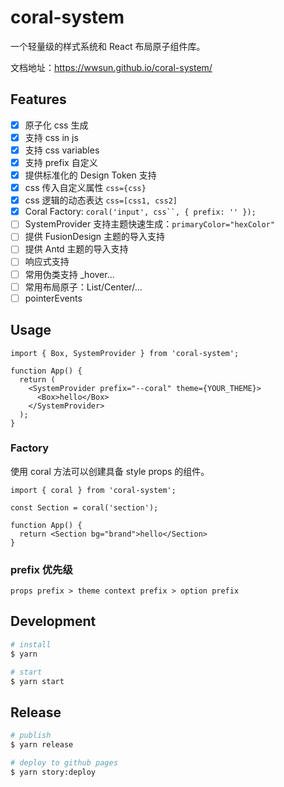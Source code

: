 # coral-system

一个轻量级的样式系统和 React 布局原子组件库。

文档地址：https://wwsun.github.io/coral-system/

## Features

- [x] 原子化 css 生成
- [x] 支持 css in js
- [x] 支持 css variables
- [x] 支持 prefix 自定义
- [x] 提供标准化的 Design Token 支持
- [x] css 传入自定义属性 `css={css}`
- [x] css 逻辑的动态表达 `css=[css1, css2]`
- [x] Coral Factory: ` coral('input', css``, { prefix: '' }); `
- [ ] SystemProvider 支持主题快速生成：`primaryColor="hexColor"`
- [ ] 提供 FusionDesign 主题的导入支持
- [ ] 提供 Antd 主题的导入支持
- [ ] 响应式支持
- [ ] 常用伪类支持 \_hover...
- [ ] 常用布局原子：List/Center/...
- [ ] pointerEvents

## Usage

```tsx
import { Box, SystemProvider } from 'coral-system';

function App() {
  return (
    <SystemProvider prefix="--coral" theme={YOUR_THEME}>
      <Box>hello</Box>
    </SystemProvider>
  );
}
```

### Factory

使用 coral 方法可以创建具备 style props 的组件。

```tsx
import { coral } from 'coral-system';

const Section = coral('section');

function App() {
  return <Section bg="brand">hello</Section>
}
```

### prefix 优先级

```
props prefix > theme context prefix > option prefix
```

## Development

```bash
# install
$ yarn

# start
$ yarn start
```

## Release

```bash
# publish
$ yarn release

# deploy to github pages
$ yarn story:deploy
```
